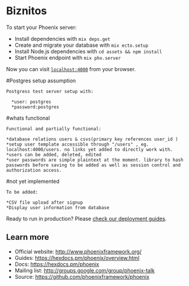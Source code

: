 # Biznitos

To start your Phoenix server:

  * Install dependencies with `mix deps.get`
  * Create and migrate your database with `mix ecto.setup`
  * Install Node.js dependencies with `cd assets && npm install`
  * Start Phoenix endpoint with `mix phx.server`

Now you can visit [`localhost:4000`](http://localhost:4000) from your browser.

#Postgres setup assumption

    Postgress test server setup with:

      *user: postgres
      *password:postgres

#whats functional

    Functional and partially functional:

    *database relations users & csvs(primary key references user_id )
    *setup user template accessible through "/users" , eg. localhost:4000/users. no links yet added to directly work with.
    *users can be added, deleted, edited
    *user passwords are simple plaintext at the moment. library to hash passwords before saving to be added as well as session control and authorization access.

 #not yet implemented

    To be added:

    *CSV file upload after signup
    *Display user information from database


Ready to run in production? Please [check our deployment guides](https://hexdocs.pm/phoenix/deployment.html).

## Learn more

  * Official website: http://www.phoenixframework.org/
  * Guides: https://hexdocs.pm/phoenix/overview.html
  * Docs: https://hexdocs.pm/phoenix
  * Mailing list: http://groups.google.com/group/phoenix-talk
  * Source: https://github.com/phoenixframework/phoenix
